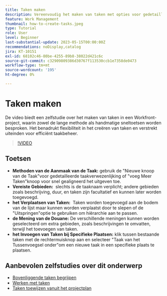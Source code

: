 ```yaml
---
title: Taken maken
description: Vereenvoudig het maken van taken met opties voor gedetailleerde of inline bewerking, flexibele herplaatsing, aangepaste weergaven voor extra velden en specifieke plaatsing, zoals het gebruik van "Taak invoegen onder" in Workfront.
feature: Work Management
thumbnail: how-to-create-tasks.jpeg
type: Tutorial
role: User
level: Beginner
last-substantial-update: 2023-05-15T00:00:00Z
recommendations: noDisplay,catalog
jira: KT-10151
exl-id: 68102c46-80be-4255-89b8-38022d421c6c
source-git-commit: c32909809386d30767f113530ccb1e7358de0473
workflow-type: tm+mt
source-wordcount: '195'
ht-degree: 0%

---
```


# Taken maken

De video biedt een zelfstudie over het maken van taken in een Workfront-project, waarin zowel de lange methode als handmatige sneltoetsen worden besproken. Het benadrukt flexibiliteit in het creëren van taken en verstrekt uiteinden voor efficiënt taakbeheer.


>[!VIDEO](https://video.tv.adobe.com/v/3428972/?quality=12&learn=on&enablevpops&captions=dut)

## Toetsen

* **Methoden van de Aanmaak van de Taak:** gebruik de &quot;Nieuwe knoop van de Taak&quot;voor gedetailleerde taakverwezenlijking of &quot;voeg Meer Taken&quot;knoop voor snel gealigneerd het uitgeven toe.
* **Vereiste Gebieden:** &#x200B; slechts is de taaknaam verplicht; andere gebieden zoals beschrijving, duur, en taken zijn facultatief en kunnen later worden toegevoegd. &#x200B;
* **het Verplaatsen van Taken:** &#x200B; Taken worden toegevoegd aan de bodem van de lijst maar kunnen worden verplaatst door te slepen of de &quot;Uitspringen&quot;optie te gebruiken om hiërarchie aan te passen.
* **de Mening van de Douane:** De verschillende meningen kunnen worden geselecteerd om extra gebieden, zoals beschrijvingen te omvatten, terwijl het toevoegen van taken. &#x200B;
* **het Invoegen van Taken bij Specifieke Plaatsen:** &#x200B; klik tussen bestaande taken met de rechtermuisknop aan en selecteer &quot;Taak van het Tussenvoegsel onder&quot;om een nieuwe taak in een specifieke plaats te plaatsen.


## Aanbevolen zelfstudies over dit onderwerp

* [Bovenliggende taken begrijpen](/help/manage-work/tasks/understand-parent-child-tasks.md)
* [Werken met taken](/help/manage-work/tasks/work-with-tasks.md)
* [Taken toewijzen vanuit het projectplan](/help/manage-work/tasks/assign-tasks-from-the-project-plan.md)
